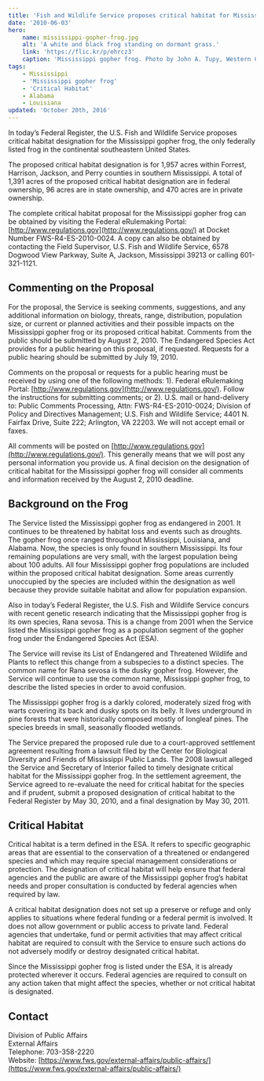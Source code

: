 ```yaml
---
title: 'Fish and Wildlife Service proposes critical habitat for Mississippi gopher frog'
date: '2010-06-03'
hero:
    name: mississippi-gopher-frog.jpg
    alt: 'A white and black frog standing on dormant grass.'
    link: 'https://flic.kr/p/ehrcz3'
    caption: 'Mississippi gopher frog. Photo by John A. Tupy, Western Carolina University.'
tags:
    - Mississippi
    - 'Mississippi gopher frog'
    - 'Critical Habitat'
    - Alabama
    - Louisiana
updated: 'October 20th, 2016'
---
```


In today’s Federal Register, the U.S. Fish and Wildlife Service proposes critical habitat designation for the Mississippi gopher frog, the only federally listed frog in the continental southeastern United States.

The proposed critical habitat designation is for 1,957 acres within Forrest, Harrison, Jackson, and Perry counties in southern Mississippi. A total of 1,391 acres of the proposed critical habitat designation are in federal ownership, 96 acres are in state ownership, and 470 acres are in private ownership.

The complete critical habitat proposal for the Mississippi gopher frog can be obtained by visiting the Federal eRulemaking Portal: [http://www.regulations.gov](http://www.regulations.gov/) at Docket Number FWS-R4-ES-2010-0024\. A copy can also be obtained by contacting the Field Supervisor, U.S. Fish and Wildlife Service, 6578 Dogwood View Parkway, Suite A, Jackson, Mississippi 39213 or calling 601-321-1121.

## Commenting on the Proposal

For the proposal, the Service is seeking comments, suggestions, and any additional information on biology, threats, range, distribution, population size, or current or planned activities and their possible impacts on the Mississippi gopher frog or its proposed critical habitat. Comments from the public should be submitted by August 2, 2010\. The Endangered Species Act provides for a public hearing on this proposal, if requested. Requests for a public hearing should be submitted by July 19, 2010.

Comments on the proposal or requests for a public hearing must be received by using one of the following methods: 1). Federal eRulemaking Portal: [http://www.regulations.gov](http://www.regulations.gov/). Follow the instructions for submitting comments; or 2). U.S. mail or hand-delivery to: Public Comments Processing, Attn: FWS-R4-ES-2010-0024; Division of Policy and Directives Management; U.S. Fish and Wildlife Service; 4401 N. Fairfax Drive, Suite 222; Arlington, VA 22203\. We will not accept email or faxes.

All comments will be posted on [http://www.regulations.gov](http://www.regulations.gov/). This generally means that we will post any personal information you provide us. A final decision on the designation of critical habitat for the Mississippi gopher frog will consider all comments and information received by the August 2, 2010 deadline.

## Background on the Frog

The Service listed the Mississippi gopher frog as endangered in 2001. It continues to be threatened by habitat loss and events such as droughts. The gopher frog once ranged throughout Mississippi, Louisiana, and Alabama. Now, the species is only found in southern Mississippi. Its four remaining populations are very small, with the largest population being about 100 adults. All four Mississippi gopher frog populations are included within the proposed critical habitat designation. Some areas currently unoccupied by the species are included within the designation as well because they provide suitable habitat and allow for population expansion.

Also in today’s Federal Register, the U.S. Fish and Wildlife Service concurs with recent genetic research indicating that the Mississippi gopher frog is its own species, Rana sevosa. This is a change from 2001 when the Service listed the Mississippi gopher frog as a population segment of the gopher frog under the Endangered Species Act (ESA).

The Service will revise its List of Endangered and Threatened Wildlife and Plants to reflect this change from a subspecies to a distinct species. The common name for Rana sevosa is the dusky gopher frog. However, the Service will continue to use the common name, Mississippi gopher frog, to describe the listed species in order to avoid confusion.

The Mississippi gopher frog is a darkly colored, moderately sized frog with warts covering its back and dusky spots on its belly. It lives underground in pine forests that were historically composed mostly of longleaf pines. The species breeds in small, seasonally flooded wetlands.

The Service prepared the proposed rule due to a court-approved settlement agreement resulting from a lawsuit filed by the Center for Biological Diversity and Friends of Mississippi Public Lands. The 2008 lawsuit alleged the Service and Secretary of Interior failed to timely designate critical habitat for the Mississippi gopher frog. In the settlement agreement, the Service agreed to re-evaluate the need for critical habitat for the species and if prudent, submit a proposed designation of critical habitat to the Federal Register by May 30, 2010, and a final designation by May 30, 2011.

## Critical Habitat

Critical habitat is a term defined in the ESA. It refers to specific geographic areas that are essential to the conservation of a threatened or endangered species and which may require special management considerations or protection. The designation of critical habitat will help ensure that federal agencies and the public are aware of the Mississippi gopher frog’s habitat needs and proper consultation is conducted by federal agencies when required by law.

A critical habitat designation does not set up a preserve or refuge and only applies to situations where federal funding or a federal permit is involved. It does not allow government or public access to private land. Federal agencies that undertake, fund or permit activities that may affect critical habitat are required to consult with the Service to ensure such actions do not adversely modify or destroy designated critical habitat.

Since the Mississippi gopher frog is listed under the ESA, it is already protected wherever it occurs. Federal agencies are required to consult on any action taken that might affect the species, whether or not critical habitat is designated.

## Contact

Division of Public Affairs  
External Affairs  
Telephone: 703-358-2220  
Website: [https://www.fws.gov/external-affairs/public-affairs/](https://www.fws.gov/external-affairs/public-affairs/)
